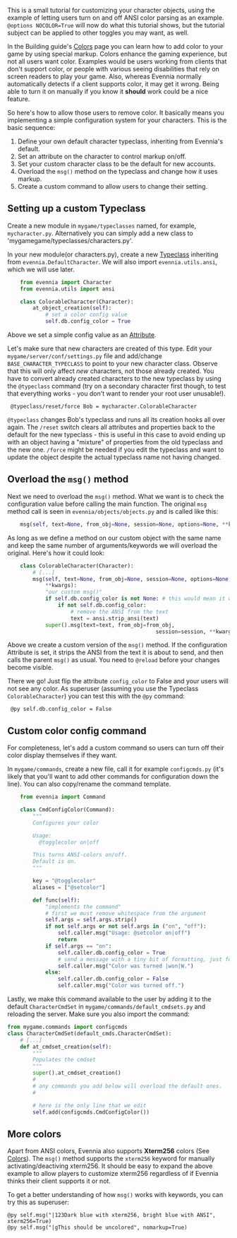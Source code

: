 
This is a small tutorial for customizing your character objects, using the example of letting users turn on and off ANSI color parsing as an example.  `@options NOCOLOR=True` will now do what this tutorial shows, but the tutorial subject can be applied to other toggles you may want, as well.

In the Building guide's [Colors](https://github.com/evennia/evennia/wiki/TextTags#coloured-text) page you can learn how to add color to your game by using special markup. Colors enhance the gaming experience, but not all users want color. Examples would be users working from clients that don't support color, or people with various seeing disabilities that rely on screen readers to play your game. Also, whereas Evennia normally automatically detects if a client supports color, it may get it wrong. Being able to turn it on manually if you know it **should** work could be a nice feature.

So here's how to allow those users to remove color. It basically means you implementing a simple configuration system for your characters. This is the basic sequence:

1. Define your own default character typeclass, inheriting from Evennia's default.
1. Set an attribute on the character to control markup on/off.
1. Set your custom character class to be the default for new accounts.
1. Overload the `msg()` method on the typeclass and change how it uses markup.
1. Create a custom command to allow users to change their setting.

## Setting up a custom Typeclass

Create a new module in `mygame/typeclasses` named, for example, `mycharacter.py`. Alternatively you can simply add a new class to 'mygamegame/typeclasses/characters.py'.

In your new module(or characters.py), create a new [Typeclass](../typeclasses) inheriting from `evennia.DefaultCharacter`. We will also import `evennia.utils.ansi`, which we will use later.

```python
    from evennia import Character
    from evennia.utils import ansi

    class ColorableCharacter(Character):
        at_object_creation(self):
            # set a color config value
            self.db.config_color = True
```

Above we set a simple config value as an [Attribute](../Attributes).

Let's make sure that new characters are created of this type. Edit your `mygame/server/conf/settings.py` file and add/change `BASE_CHARACTER_TYPECLASS` to point to your new character class. Observe that this will only affect *new* characters, not those already created. You have to convert already created characters to the new typeclass by using the `@typeclass` command (try on a secondary character first though, to test that everything works - you don't want to render your root user unusable!).

     @typeclass/reset/force Bob = mycharacter.ColorableCharacter

`@typeclass` changes Bob's typeclass and runs all its creation hooks all over again. The `/reset` switch clears all attributes and properties back to the default for the new typeclass - this is useful in this case to avoid ending up with an object having a "mixture" of properties from the old typeclass and the new one. `/force` might be needed if you edit the typeclass and want to update the object despite the actual typeclass name not having changed.

## Overload the `msg()` method

Next we need to overload the `msg()` method. What we want is to check the configuration value before calling the main function.  The original `msg` method call is seen in `evennia/objects/objects.py` and is called like this:

```python
    msg(self, text=None, from_obj=None, session=None, options=None, **kwargs):
```

As long as we define a method on our custom object with the same name and keep the same number of arguments/keywords we will overload the original. Here's how it could look:

```python
    class ColorableCharacter(Character):
        # [...]
        msg(self, text=None, from_obj=None, session=None, options=None,
            **kwargs):
            "our custom msg()"
            if self.db.config_color is not None: # this would mean it was not set
                if not self.db.config_color:
                    # remove the ANSI from the text
                    text = ansi.strip_ansi(text)
            super().msg(text=text, from_obj=from_obj,
                                               session=session, **kwargs)
```

Above we create a custom version of the `msg()` method. If the configuration Attribute is set, it strips the ANSI from the text it is about to send, and then calls the parent `msg()` as usual. You need to `@reload` before your changes become visible.

There we go! Just flip the attribute `config_color` to False and your users will not see any color. As superuser (assuming you use the Typeclass `ColorableCharacter`) you can test this with the `@py` command:

     @py self.db.config_color = False

## Custom color config command

For completeness, let's add a custom command so users can turn off their color display themselves if they want.

In `mygame/commands`, create a new file, call it for example `configcmds.py` (it's likely that you'll want to add other commands for configuration down the line). You can also copy/rename the command template.

```python
    from evennia import Command

    class CmdConfigColor(Command):
        """
        Configures your color

        Usage:
          @togglecolor on|off

        This turns ANSI-colors on/off.
        Default is on.
        """

        key = "@togglecolor"
        aliases = ["@setcolor"]

        def func(self):
            "implements the command"
            # first we must remove whitespace from the argument
            self.args = self.args.strip()
            if not self.args or not self.args in ("on", "off"):
                self.caller.msg("Usage: @setcolor on|off")
                return
            if self.args == "on":
                self.caller.db.config_color = True
                # send a message with a tiny bit of formatting, just for fun
                self.caller.msg("Color was turned |won|W.")
            else:
                self.caller.db.config_color = False
                self.caller.msg("Color was turned off.")
```

Lastly, we make this command available to the user by adding it to the default `CharacterCmdSet` in `mygame/commands/default_cmdsets.py` and reloading the server. Make sure you also import the command:

```python
from mygame.commands import configcmds
class CharacterCmdSet(default_cmds.CharacterCmdSet):
    # [...]
    def at_cmdset_creation(self):
        """
        Populates the cmdset
        """
        super().at_cmdset_creation()
        #
        # any commands you add below will overload the default ones.
        #

        # here is the only line that we edit
        self.add(configcmds.CmdConfigColor())
```

## More colors

Apart from ANSI colors, Evennia also supports **Xterm256** colors (See [Colors](../TextTags#colored-text)). The `msg()` method supports the `xterm256` keyword for manually activating/deactiving xterm256. It should be easy to expand the above example to allow players to customize xterm256 regardless of if Evennia thinks their client supports it or not.

To get a better understanding of how `msg()` works with keywords, you can try this as superuser:

    @py self.msg("|123Dark blue with xterm256, bright blue with ANSI", xterm256=True)
    @py self.msg("|gThis should be uncolored", nomarkup=True)
